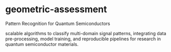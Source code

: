 # geometric-assessment
Pattern Recognition for Quantum Semiconductors

scalable algorithms to classify multi-domain signal patterns, integrating data pre-processing, model training, and reproducible pipelines for research in quantum semiconductor materials.
